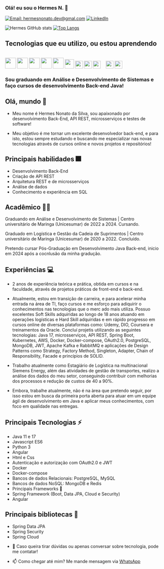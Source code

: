 ### Olá! eu sou o Hermes N. 👋

[![Email: hermesnonato.dev@gmal.com](https://img.shields.io/badge/Gmail-D14836?style=for-the-badge&logo=gmail&logoColor=white)](hermesnonato.dev@hotmail.com)
[![LinkedIn](https://img.shields.io/badge/LinkedIn-0077B5?style=for-the-badge&logo=linkedin&logoColor=white)](https://www.linkedin.com/in/hermes-nonato)

![Hermes GitHub stats](https://github-readme-stats.vercel.app/api?username=HermesNonato7&show_icons=true&theme=white)
[![Top Langs](https://github-readme-stats.vercel.app/api/top-langs/?username=HermesNonato7&layout=compact)](https://github.com/HermesNonato7/github-readme-stats)

## Tecnologias que eu utilizo, ou estou aprendendo

<div style="display: inline_block"><br/>
    <span><img height="35px" src="https://cdn.svgporn.com/logos/java.svg"></span>
    <span><img height="35px" src="https://cdn.svgporn.com/logos/javascript.svg"></span>
    <span><img height="35px" src="https://cdn.svgporn.com/logos/spring.svg"></span>
    <span><img height="35px" src="https://cdn.svgporn.com/logos/python.svg"></span>
    <span><img height="35px" src="https://cdn.svgporn.com/logos/postgresql.svg"></span>
    <span><img height="30px" src="https://cdn.svgporn.com/logos/mongodb.svg"></span>
    <span><img height="25px" src="https://cdn.svgporn.com/logos/redis.svg"></span>
    <span><img height="25px" src="https://cdn.svgporn.com/logos/docker.svg"></span>
    <span><img height="25px" src="https://cdn.svgporn.com/logos/git.svg"></span>
    <span><img height="10px" src="https://cdn.svgporn.com/logos/oracle.svg"></span>
    <span><img height="25px" src="https://cdn.svgporn.com/logos/rabbitmq.svg"></span>
    <span><img height="25px" src="https://cdn.svgporn.com/logos/oauth.svg"></span>
</div>

### Sou graduando em Análise e Desenvolvimento de Sistemas e faço cursos de desenvolvimento Back-end Java!

## Olá, mundo 👋

* Meu nome é Hermes Nonato da Silva, sou apaixonado por desenvolvimento Back-End, API REST, microsserviços e testes de software!

* Meu objetivo é me tornar um excelente desenvolvedor back-end, e para isto, estou sempre estudando e buscando me especializar nas novas tecnologias através de cursos online e novos projetos e repositórios!

## Principais habilidades 🎆

* Desenvolvimento Back-End
* Criação de API REST
* Arquitetura REST e de microsserviços
* Análise de dados
* Conhecimento e experiência em SQL

## Acadêmico 👨‍💻

Graduando em Análise e Desenvolvimento de Sistemas | Centro universitário de Maringa (Unicesumar) de 2022 a 2024. Cursando.

Graduado em Logística e Gestão da Cadeia de Suprimentos | Centro universitário de Maringa (Unicesumar) de 2020 a 2022. Concluído.

Pretendo cursar Pós-Graduação em Desenvolvimento Java Back-end, inicio em 2024 após a cocnlusão da minha gradução.

## Experiências 💻

* 2 anos de experiência teórica e prática, obtida em cursos e na faculdade, através de projetos práticos de front-end e back-end.

* Atualmente, estou em transição de carreira, e para acelerar minha entrada na área de TI, faço cursos e me esforço para adiquirir o conhecimentos nas tecnologias que o merc ado mais utiliza.
Possuo excelentes Soft Skills adquiridas ao longo de 18 anos atuando em operações logísticas e Hard Skill adquiridas e em rápido progresso em cursos online de diversas plataformas como: Udemy, DIO, Coursera e treinamentos da Oracle. 
Concluí projetis utilizando as seguintes tecnologias: Java 17, microsserviços, API REST, Spring Boot, Kubernetes, AWS, Docker, Docker-compose, OAuth2.0, PostgreSQL, MongoDB, JWT, Apache Kafka e RabbitMQ e aplicações de Design Patterns como Strategy, Factory Method, Singleton, Adapter, Chain of Responsibility, Facade e princípios de SOLID.

* Trabalho atualmente como Estagiário de Logística na multinacional Siemens Energy, além das atividades de gestão de transportes, realizo a análise dos dados do meu setor, conseguindo contribuir com melhorias dos processos e redução de custos de 40 a 90%.
* Embora, trabalhe atualmente, não é na àrea que pretendo seguir, por isso estou em busca da primeira porta aberta para atuar em um equipe ágil de desenvolvimento em Java e aplicar meus conhecimentos, com foco em qualidade nas entregas.

## Principais Tecnologias ⚡

* Java 11 e 17
* Javascript ES6
* Python 3
* Angular
* Html e Css
* Autenticação e autorização com OAuth2.0 e JWT
* Docker
* Docker-compose
* Bancos de dados Relacionais: PostgreSQL, MySQL
* Bancos de dados NoSQL: MongoDB e Redis
* Principais Frameworks 🔨
* Spring Framework (Boot, Data JPA, Cloud e Security)
* Angular

## Principais bibliotecas 📕

* Spring Data JPA
* Spring Security
* Spring Cloud

- 💬 Caso queira tirar dúvidas ou apenas conversar sobre tecnologia, pode me contatar!

- 📫 Como chegar até mim? Me mande mensagem via [WhatsApp](https://wa.me/+5511945881417)
